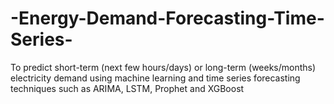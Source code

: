 # -Energy-Demand-Forecasting-Time-Series-
To predict short-term (next few hours/days) or long-term (weeks/months) electricity demand using machine learning and time series forecasting techniques such as ARIMA, LSTM, Prophet and XGBoost
